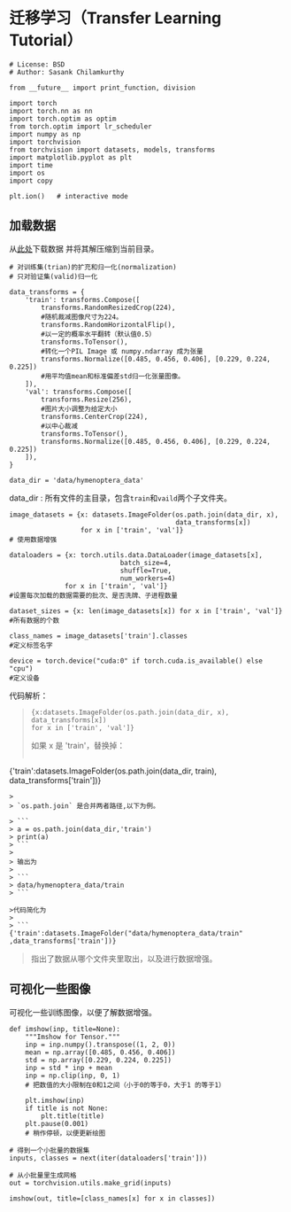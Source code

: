 # 迁移学习（Transfer Learning Tutorial）

```
# License: BSD
# Author: Sasank Chilamkurthy

from __future__ import print_function, division

import torch
import torch.nn as nn
import torch.optim as optim
from torch.optim import lr_scheduler
import numpy as np
import torchvision
from torchvision import datasets, models, transforms
import matplotlib.pyplot as plt
import time
import os
import copy

plt.ion()   # interactive mode
```

## 加载数据

从[此处](https://download.pytorch.org/tutorial/hymenoptera_data.zip)下载数据 并将其解压缩到当前目录。


```
# 对训练集(trian)的扩充和归一化(normalization)
# 只对验证集(valid)归一化

data_transforms = {
    'train': transforms.Compose([
        transforms.RandomResizedCrop(224),
        #随机裁减图像尺寸为224。
        transforms.RandomHorizontalFlip(),
        #以一定的概率水平翻转（默认值0.5）
        transforms.ToTensor(),
        #转化一个PIL Image 或 numpy.ndarray 成为张量
        transforms.Normalize([0.485, 0.456, 0.406], [0.229, 0.224, 0.225])
        #用平均值mean和标准偏差std归一化张量图像。
    ]),
    'val': transforms.Compose([
        transforms.Resize(256),
        #图片大小调整为给定大小
        transforms.CenterCrop(224),
        #以中心裁减
        transforms.ToTensor(),
        transforms.Normalize([0.485, 0.456, 0.406], [0.229, 0.224, 0.225])
    ]),
}
```

```
data_dir = 'data/hymenoptera_data'
```

data_dir : 所有文件的主目录，包含`train`和`vaild`两个子文件夹。

```
image_datasets = {x: datasets.ImageFolder(os.path.join(data_dir, x),
                                          data_transforms[x])
                  for x in ['train', 'val']}
# 使用数据增强

dataloaders = {x: torch.utils.data.DataLoader(image_datasets[x],
                            batch_size=4,
                            shuffle=True,
                            num_workers=4)
              for x in ['train', 'val']}
#设置每次加载的数据需要的批次、是否洗牌、子进程数量
              
dataset_sizes = {x: len(image_datasets[x]) for x in ['train', 'val']}
#所有数据的个数

class_names = image_datasets['train'].classes
#定义标签名字

device = torch.device("cuda:0" if torch.cuda.is_available() else "cpu")
#定义设备
```
代码解析：

> ```
>{x:datasets.ImageFolder(os.path.join(data_dir, x),
>data_transforms[x]) 
>for x in ['train', 'val']} 
>```
> 如果 x 是 'train'，替换掉：
> 
> ```
{'train':datasets.ImageFolder(os.path.join(data_dir, train),
data_transforms['train'])}
```
>
> `os.path.join` 是合并两者路径,以下为例。

> ```
> a = os.path.join(data_dir,'train')
> print(a)
> ```
> 
> 输出为
> 
> ```
> data/hymenoptera_data/train
> ```

>代码简化为
>
> ```
{'train':datasets.ImageFolder("data/hymenoptera_data/train"
,data_transforms['train'])}
```
>指出了数据从哪个文件夹里取出，以及进行数据增强。


## 可视化一些图像

可视化一些训练图像，以便了解数据增强。

```
def imshow(inp, title=None):
    """Imshow for Tensor."""
    inp = inp.numpy().transpose((1, 2, 0))
    mean = np.array([0.485, 0.456, 0.406])
    std = np.array([0.229, 0.224, 0.225])
    inp = std * inp + mean
    inp = np.clip(inp, 0, 1)
    # 把数值的大小限制在0和1之间（小于0的等于0，大于1 的等于1）
    
    plt.imshow(inp)
    if title is not None:
        plt.title(title)
    plt.pause(0.001)  
    # 稍作停顿，以便更新绘图

# 得到一个小批量的数据集
inputs, classes = next(iter(dataloaders['train']))

# 从小批量里生成网格
out = torchvision.utils.make_grid(inputs)

imshow(out, title=[class_names[x] for x in classes])
```


